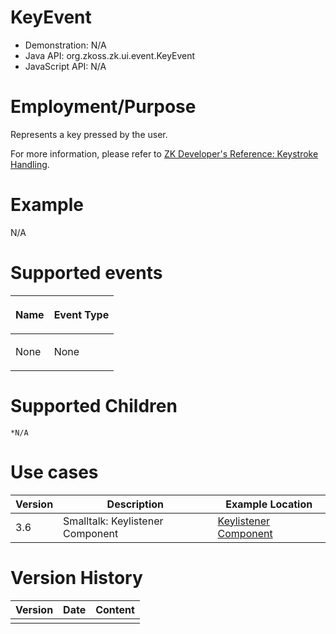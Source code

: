 

# KeyEvent

- Demonstration: N/A
- Java API: <javadoc>org.zkoss.zk.ui.event.KeyEvent</javadoc>
- JavaScript API: N/A

# Employment/Purpose

Represents a key pressed by the user.

For more information, please refer to [ZK Developer's Reference:
Keystroke
Handling]({{site.baseurl}}/zk_dev_ref/UI_Patterns/Keystroke_Handling).

# Example

N/A

# Supported events

<table>
<thead>
<tr class="header">
<th><center>
<p>Name</p>
</center></th>
<th><center>
<p>Event Type</p>
</center></th>
</tr>
</thead>
<tbody>
<tr class="odd">
<td><p>None</p></td>
<td><p>None</p></td>
</tr>
</tbody>
</table>

# Supported Children

`*N/A`

# Use cases

| Version | Description                      | Example Location                                                                    |
|---------|----------------------------------|-------------------------------------------------------------------------------------|
| 3.6     | Smalltalk: Keylistener Component | [Keylistener Component](Small_Talks/2007/November/Keylistener_Component) |

# Version History

| Version | Date | Content |
|---------|------|---------|
|         |      |         |


